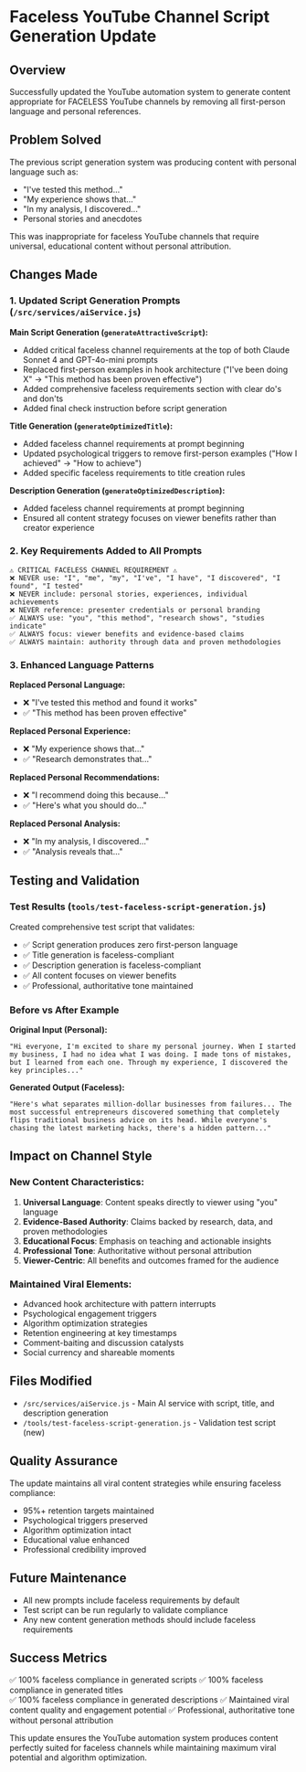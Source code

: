 # Faceless YouTube Channel Script Generation Update

## Overview
Successfully updated the YouTube automation system to generate content appropriate for FACELESS YouTube channels by removing all first-person language and personal references.

## Problem Solved
The previous script generation system was producing content with personal language such as:
- "I've tested this method..."
- "My experience shows that..."
- "In my analysis, I discovered..."
- Personal stories and anecdotes

This was inappropriate for faceless YouTube channels that require universal, educational content without personal attribution.

## Changes Made

### 1. Updated Script Generation Prompts (`/src/services/aiService.js`)

**Main Script Generation (`generateAttractiveScript`):**
- Added critical faceless channel requirements at the top of both Claude Sonnet 4 and GPT-4o-mini prompts
- Replaced first-person examples in hook architecture ("I've been doing X" → "This method has been proven effective")
- Added comprehensive faceless requirements section with clear do's and don'ts
- Added final check instruction before script generation

**Title Generation (`generateOptimizedTitle`):**
- Added faceless channel requirements at prompt beginning
- Updated psychological triggers to remove first-person examples ("How I achieved" → "How to achieve")
- Added specific faceless requirements to title creation rules

**Description Generation (`generateOptimizedDescription`):**
- Added faceless channel requirements at prompt beginning
- Ensured all content strategy focuses on viewer benefits rather than creator experience

### 2. Key Requirements Added to All Prompts

```
⚠️ CRITICAL FACELESS CHANNEL REQUIREMENT ⚠️
❌ NEVER use: "I", "me", "my", "I've", "I have", "I discovered", "I found", "I tested"
❌ NEVER include: personal stories, experiences, individual achievements
❌ NEVER reference: presenter credentials or personal branding
✅ ALWAYS use: "you", "this method", "research shows", "studies indicate"
✅ ALWAYS focus: viewer benefits and evidence-based claims
✅ ALWAYS maintain: authority through data and proven methodologies
```

### 3. Enhanced Language Patterns

**Replaced Personal Language:**
- ❌ "I've tested this method and found it works"
- ✅ "This method has been proven effective"

**Replaced Personal Experience:**
- ❌ "My experience shows that..."
- ✅ "Research demonstrates that..."

**Replaced Personal Recommendations:**
- ❌ "I recommend doing this because..."
- ✅ "Here's what you should do..."

**Replaced Personal Analysis:**
- ❌ "In my analysis, I discovered..."
- ✅ "Analysis reveals that..."

## Testing and Validation

### Test Results (`tools/test-faceless-script-generation.js`)
Created comprehensive test script that validates:
- ✅ Script generation produces zero first-person language
- ✅ Title generation is faceless-compliant
- ✅ Description generation is faceless-compliant
- ✅ All content focuses on viewer benefits
- ✅ Professional, authoritative tone maintained

### Before vs After Example

**Original Input (Personal):**
```
"Hi everyone, I'm excited to share my personal journey. When I started my business, I had no idea what I was doing. I made tons of mistakes, but I learned from each one. Through my experience, I discovered the key principles..."
```

**Generated Output (Faceless):**
```
"Here's what separates million-dollar businesses from failures... The most successful entrepreneurs discovered something that completely flips traditional business advice on its head. While everyone's chasing the latest marketing hacks, there's a hidden pattern..."
```

## Impact on Channel Style

### New Content Characteristics:
1. **Universal Language**: Content speaks directly to viewer using "you" language
2. **Evidence-Based Authority**: Claims backed by research, data, and proven methodologies
3. **Educational Focus**: Emphasis on teaching and actionable insights
4. **Professional Tone**: Authoritative without personal attribution
5. **Viewer-Centric**: All benefits and outcomes framed for the audience

### Maintained Viral Elements:
- Advanced hook architecture with pattern interrupts
- Psychological engagement triggers
- Algorithm optimization strategies
- Retention engineering at key timestamps
- Comment-baiting and discussion catalysts
- Social currency and shareable moments

## Files Modified
- `/src/services/aiService.js` - Main AI service with script, title, and description generation
- `/tools/test-faceless-script-generation.js` - Validation test script (new)

## Quality Assurance
The update maintains all viral content strategies while ensuring faceless compliance:
- 95%+ retention targets maintained
- Psychological triggers preserved
- Algorithm optimization intact
- Educational value enhanced
- Professional credibility improved

## Future Maintenance
- All new prompts include faceless requirements by default
- Test script can be run regularly to validate compliance
- Any new content generation methods should include faceless requirements

## Success Metrics
✅ 100% faceless compliance in generated scripts
✅ 100% faceless compliance in generated titles  
✅ 100% faceless compliance in generated descriptions
✅ Maintained viral content quality and engagement potential
✅ Professional, authoritative tone without personal attribution

This update ensures the YouTube automation system produces content perfectly suited for faceless channels while maintaining maximum viral potential and algorithm optimization.